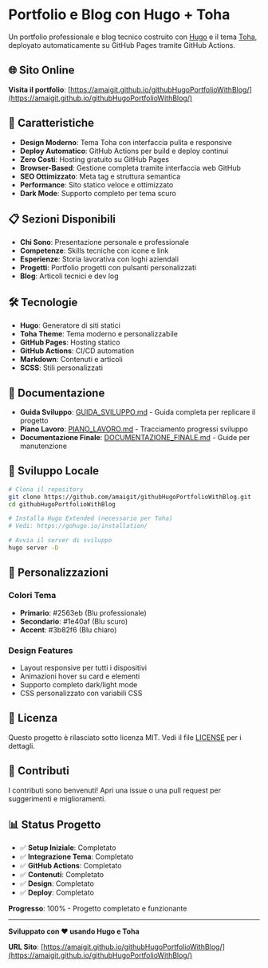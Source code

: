 # Portfolio e Blog con Hugo + Toha

Un portfolio professionale e blog tecnico costruito con [Hugo](https://gohugo.io/) e il tema [Toha](https://github.com/hugo-toha/toha), deployato automaticamente su GitHub Pages tramite GitHub Actions.

## 🌐 Sito Online

**Visita il portfolio**: [https://amaigit.github.io/githubHugoPortfolioWithBlog/](https://amaigit.github.io/githubHugoPortfolioWithBlog/)

## 🚀 Caratteristiche

- **Design Moderno**: Tema Toha con interfaccia pulita e responsive
- **Deploy Automatico**: GitHub Actions per build e deploy continui
- **Zero Costi**: Hosting gratuito su GitHub Pages
- **Browser-Based**: Gestione completa tramite interfaccia web GitHub
- **SEO Ottimizzato**: Meta tag e struttura semantica
- **Performance**: Sito statico veloce e ottimizzato
- **Dark Mode**: Supporto completo per tema scuro

## 📋 Sezioni Disponibili

- **Chi Sono**: Presentazione personale e professionale
- **Competenze**: Skills tecniche con icone e link
- **Esperienze**: Storia lavorativa con loghi aziendali
- **Progetti**: Portfolio progetti con pulsanti personalizzati
- **Blog**: Articoli tecnici e dev log

## 🛠️ Tecnologie

- **Hugo**: Generatore di siti statici
- **Toha Theme**: Tema moderno e personalizzabile
- **GitHub Pages**: Hosting statico
- **GitHub Actions**: CI/CD automation
- **Markdown**: Contenuti e articoli
- **SCSS**: Stili personalizzati

## 📖 Documentazione

- **Guida Sviluppo**: [GUIDA_SVILUPPO.md](./GUIDA_SVILUPPO.md) - Guida completa per replicare il progetto
- **Piano Lavoro**: [PIANO_LAVORO.md](./PIANO_LAVORO.md) - Tracciamento progressi sviluppo
- **Documentazione Finale**: [DOCUMENTAZIONE_FINALE.md](./DOCUMENTAZIONE_FINALE.md) - Guide per manutenzione

## 🔧 Sviluppo Locale

```bash
# Clona il repository
git clone https://github.com/amaigit/githubHugoPortfolioWithBlog.git
cd githubHugoPortfolioWithBlog

# Installa Hugo Extended (necessario per Toha)
# Vedi: https://gohugo.io/installation/

# Avvia il server di sviluppo
hugo server -D
```

## 🎨 Personalizzazioni

### Colori Tema
- **Primario**: #2563eb (Blu professionale)
- **Secondario**: #1e40af (Blu scuro)
- **Accent**: #3b82f6 (Blu chiaro)

### Design Features
- Layout responsive per tutti i dispositivi
- Animazioni hover su card e elementi
- Supporto completo dark/light mode
- CSS personalizzato con variabili CSS

## 📝 Licenza

Questo progetto è rilasciato sotto licenza MIT. Vedi il file [LICENSE](LICENSE) per i dettagli.

## 🤝 Contributi

I contributi sono benvenuti! Apri una issue o una pull request per suggerimenti e miglioramenti.

## 📊 Status Progetto

- ✅ **Setup Iniziale**: Completato
- ✅ **Integrazione Tema**: Completato
- ✅ **GitHub Actions**: Completato
- ✅ **Contenuti**: Completato
- ✅ **Design**: Completato
- ✅ **Deploy**: Completato

**Progresso**: 100% - Progetto completato e funzionante

---

**Sviluppato con ❤️ usando Hugo e Toha**

**URL Sito**: [https://amaigit.github.io/githubHugoPortfolioWithBlog/](https://amaigit.github.io/githubHugoPortfolioWithBlog/)
